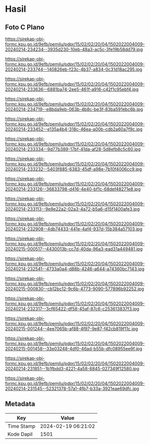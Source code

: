 # Hasil

## Foto C Plano

https://sirekap-obj-formc.kpu.go.id/9efb/pemilu/pdpr/15/02/02/20/04/1502022004009-20240214-234234--3935d230-10eb-48a3-ac5c-3fe19b58dd79.jpg

https://sirekap-obj-formc.kpu.go.id/9efb/pemilu/pdpr/15/02/02/20/04/1502022004009-20240214-233744--140826eb-f23c-4b37-a834-0c31d18ac295.jpg

https://sirekap-obj-formc.kpu.go.id/9efb/pemilu/pdpr/15/02/02/20/04/1502022004009-20240214-233636--6881ba74-2ee5-461f-a916-c42f1c95ebf4.jpg

https://sirekap-obj-formc.kpu.go.id/9efb/pemilu/pdpr/15/02/02/20/04/1502022004009-20240214-234719--e8bda9eb-063b-4b8c-be3f-83ba591ebc6b.jpg

https://sirekap-obj-formc.kpu.go.id/9efb/pemilu/pdpr/15/02/02/20/04/1502022004009-20240214-233452--e135a4b4-318c-46ea-a00b-cdb2a60a7f9c.jpg

https://sirekap-obj-formc.kpu.go.id/9efb/pemilu/pdpr/15/02/02/20/04/1502022004009-20240214-233334--9d77b389-17bf-41da-af28-5d8efb8c5c60.jpg

https://sirekap-obj-formc.kpu.go.id/9efb/pemilu/pdpr/15/02/02/20/04/1502022004009-20240214-233232--5403f885-6383-45df-a98e-7b10f4006cc9.jpg

https://sirekap-obj-formc.kpu.go.id/9efb/pemilu/pdpr/15/02/02/20/04/1502022004009-20240214-233126--36833798-d416-4e40-bf1c-68def48271e8.jpg

https://sirekap-obj-formc.kpu.go.id/9efb/pemilu/pdpr/15/02/02/20/04/1502022004009-20240214-233113--9e8e22a2-02a3-4a72-b5a6-d15f1400afe3.jpg

https://sirekap-obj-formc.kpu.go.id/9efb/pemilu/pdpr/15/02/02/20/04/1502022004009-20240214-232908--4db74433-441e-4af4-937d-15b384a57103.jpg

https://sirekap-obj-formc.kpu.go.id/9efb/pemilu/pdpr/15/02/02/20/04/1502022004009-20240215-000517--4430013b-cc7d-40da-96a3-ead31a449481.jpg

https://sirekap-obj-formc.kpu.go.id/9efb/pemilu/pdpr/15/02/02/20/04/1502022004009-20240214-232541--4733a0a4-d88b-4246-a644-a74360bc7143.jpg

https://sirekap-obj-formc.kpu.go.id/9efb/pemilu/pdpr/15/02/02/20/04/1502022004009-20240215-000830--cb12bc12-9c6b-4773-9090-577896b92252.jpg

https://sirekap-obj-formc.kpu.go.id/9efb/pemilu/pdpr/15/02/02/20/04/1502022004009-20240214-232317--3cf65422-df58-45af-87c6-c253613837f3.jpg

https://sirekap-obj-formc.kpu.go.id/9efb/pemilu/pdpr/15/02/02/20/04/1502022004009-20240215-001244--4ee7065b-af88-4f97-9e87-f42cb819f11c.jpg

https://sirekap-obj-formc.kpu.go.id/9efb/pemilu/pdpr/15/02/02/20/04/1502022004009-20240215-001458--33e03248-4df0-46ad-b55b-dfc08955ee9f.jpg

https://sirekap-obj-formc.kpu.go.id/9efb/pemilu/pdpr/15/02/02/20/04/1502022004009-20240214-231851--1b1fbdd3-4221-4a58-8845-027349f12580.jpg

https://sirekap-obj-formc.kpu.go.id/9efb/pemilu/pdpr/15/02/02/20/04/1502022004009-20240214-231545--52321378-57a1-4fb7-b33a-3921eae69dfc.jpg


## Metadata

| Key        | Value               |
| ---------- | ------------------- |
| Time Stamp | 2024-02-19 06:21:02 |
| Kode Dapil | 1501                |



